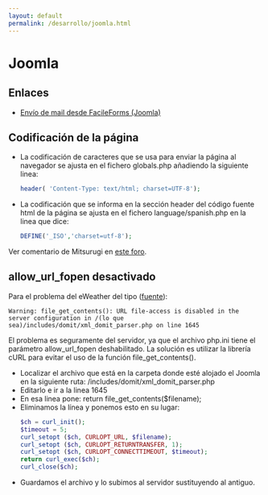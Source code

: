 ```yaml
---
layout: default
permalink: /desarrollo/joomla.html
---
```


# Joomla

## Enlaces

*  [Envío de mail desde FacileForms (Joomla)](http://www.facileforms.biz/wiki/To_Changing_The_Email_Subject)

## Codificación de la página

*  La codificación de caracteres que se usa para enviar la página al navegador se ajusta en el fichero globals.php añadiendo la siguiente linea:
    ```php
    header( 'Content-Type: text/html; charset=UTF-8');
    ```
*  La codificación que se informa en la sección header del código fuente html de la página se ajusta en el fichero language/spanish.php en la linea que dice:
    ```php
    DEFINE('_ISO','charset=utf-8');
    ```

Ver comentario de Mitsurugi en [este foro](http://www.joomlaspanish.org/foros/showthread.php?t=261&page=3).


## allow_url_fopen desactivado

Para el problema del eWeather del tipo ([fuente](http://www.joomlaspanish.org/foros/showthread.php?t=5412)):

```
Warning: file_get_contents(): URL file-access is disabled in the server configuration in /(lo que sea)/includes/domit/xml_domit_parser.php on line 1645
```

El problema es seguramente del servidor, ya que el archivo php.ini tiene el parámetro allow_url_fopen deshabilitado. La solución es utilizar la librería cURL para evitar el uso de la función file_get_contents().

* Localizar el archivo que está en la carpeta donde esté alojado el Joomla en la siguiente ruta: /includes/domit/xml_domit_parser.php
* Editarlo e ir a la linea 1645
* En esa linea pone: return file_get_contents($filename);
* Eliminamos la línea y ponemos esto en su lugar:
    ```php
    $ch = curl_init();
    $timeout = 5;
    curl_setopt ($ch, CURLOPT_URL, $filename);
    curl_setopt ($ch, CURLOPT_RETURNTRANSFER, 1);
    curl_setopt ($ch, CURLOPT_CONNECTTIMEOUT, $timeout);
    return curl_exec($ch);
    curl_close($ch);
    ```
* Guardamos el archivo y lo subimos al servidor sustituyendo al antiguo.
